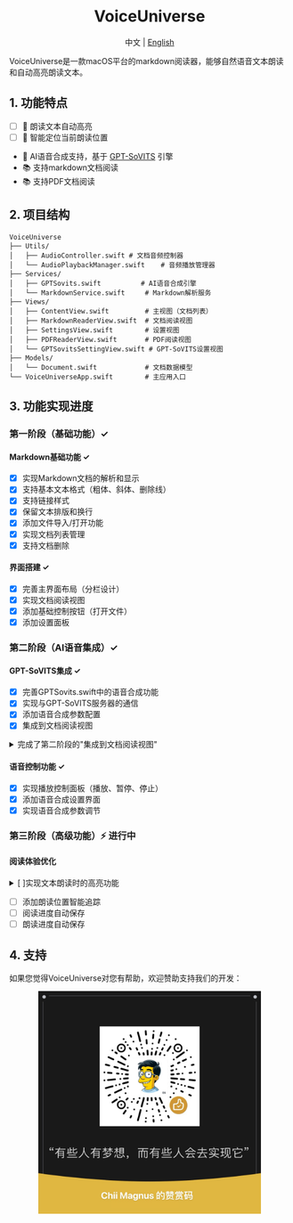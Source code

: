 <h1 align="center">
    VoiceUniverse
</h1>

<div align="center">
    <a>中文</a> | <a href="README.en.md">English</a>
</div>

VoiceUniverse是一款macOS平台的markdown阅读器，能够自然语音文本朗读和自动高亮朗读文本。

## 1. 功能特点
- [ ] 🎯 朗读文本自动高亮
- [ ] 📍 智能定位当前朗读位置
- 🤖 AI语音合成支持，基于 [GPT-SoVITS](https://github.com/RVC-Boss/GPT-SoVITS) 引擎
- 📚 支持markdown文档阅读
- 📚 支持PDF文档阅读

## 2. 项目结构
```
VoiceUniverse
├── Utils/
│   ├── AudioController.swift # 文档音频控制器
│   └── AudioPlaybackManager.swift    # 音频播放管理器
├── Services/
│   ├── GPTSovits.swift          # AI语音合成引擎
│   └── MarkdownService.swift     # Markdown解析服务
├── Views/
│   ├── ContentView.swift         # 主视图（文档列表）
│   ├── MarkdownReaderView.swift  # 文档阅读视图
│   ├── SettingsView.swift        # 设置视图
│   ├── PDFReaderView.swift       # PDF阅读视图
│   └── GPTSovitsSettingView.swift # GPT-SoVITS设置视图
├── Models/
│   └── Document.swift            # 文档数据模型
└── VoiceUniverseApp.swift        # 主应用入口
```

## 3. 功能实现进度

### 第一阶段（基础功能）✓ 
#### Markdown基础功能 ✓
- [x] 实现Markdown文档的解析和显示
- [x] 支持基本文本格式（粗体、斜体、删除线）
- [x] 支持链接样式
- [x] 保留文本排版和换行
- [x] 添加文件导入/打开功能
- [x] 实现文档列表管理
- [x] 支持文档删除

#### 界面搭建 ✓
- [x] 完善主界面布局（分栏设计）
- [x] 实现文档阅读视图
- [x] 添加基础控制按钮（打开文件）
- [x] 添加设置面板

### 第二阶段（AI语音集成）✓ 
#### GPT-SoVITS集成 ✓
- [x] 完善GPTSovits.swift中的语音合成功能
- [x] 实现与GPT-SoVITS服务器的通信
- [x] 添加语音合成参数配置
- [x] 集成到文档阅读视图

<details>
<summary>完成了第二阶段的"集成到文档阅读视图"</summary>
- 1、我们主要使用到 @GPTSovits.swift 的流式输出功能，
- 2、而参数设置要使用 @GPTSovitsSettingView.swift 中的参数设置。参数设置中应该是有了默认参数，这个默认参数不需要更改，其中最主要的参数是：开启流式输出、按照短句进行文本切分。
- 3、我们可以在主视图上增加音频合成、播放按钮。
- LATER 4、不过要注意，既然想调用流式输出功能，那么就一定意味着播放和合成是不可分开的——其实这一点我存疑，我倒是希望能够分开，这样对于同一个文档来说，就不需要多次合成了，我们只需要将合成的音频保存起来即可。我们或许可以做两套音频播放，一套就是流式输出的音频播放（这个已经实现了），第二套就是对保存的wav格式的音频进行直接播放。
</details>

#### 语音控制功能 ✓
- [x] 实现播放控制面板（播放、暂停、停止）
- [x] 添加语音合成设置界面
- [x] 实现语音合成参数调节

### 第三阶段（高级功能）⚡ 进行中
#### 阅读体验优化
<details>
<summary>[ ]实现文本朗读时的高亮功能</summary>
我现在挺想做个朗读文本的文本实时高亮显示功能，依据我之前跟AI大量讨论的经验，最好的实现方案就是修改后端API的返回值，让后端返回一个高亮的文本或者时间戳等信息，然后再在前端进行高亮显示。
</details>

- [ ] 添加朗读位置智能追踪
- [ ] 阅读进度自动保存
- [ ] 朗读进度自动保存

## 4. 支持
如果您觉得VoiceUniverse对您有帮助，欢迎赞助支持我们的开发：

<div align="center">
  <img src="https://github.com/chiimagnus/logseq-AIsearch/blob/master/public/buymeacoffee.jpg" width="400">
</div>
